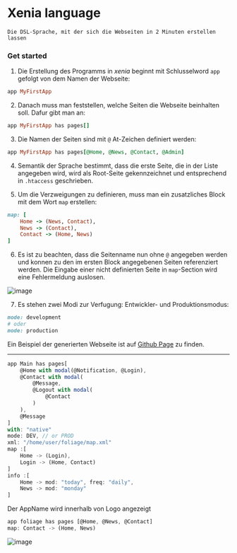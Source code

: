 # Xenia language

```
Die DSL-Sprache, mit der sich die Webseiten in 2 Minuten erstellen lassen
```

### Get started

1. Die Erstellung des Programms in *xenia* beginnt mit Schlusselword `app` gefolgt von dem Namen der Webseite:

```ruby
app MyFirstApp
```

2. Danach muss man feststellen, welche Seiten die Webseite beinhalten soll. Dafur gibt man an:

```ruby
app MyFirstApp has pages[]
```

3. Die Namen der Seiten sind mit `@` At-Zeichen definiert werden:

```ruby
app MyFirstApp has pages[@Home, @News, @Contact, @Admin]
```

4. Semantik der Sprache bestimmt, dass die erste Seite, die in der Liste angegeben wird, wird als Root-Seite gekennzeichnet und entsprechend in `.htaccess` geschrieben.

5. Um die Verzweigungen zu definieren, muss man ein zusatzliches Block mit dem Wort `map` erstellen:

```ruby
map: [
	Home -> (News, Contact),
	News -> (Contact),
	Contact -> (Home, News)
]
```

6. Es ist zu beachten, dass die Seitenname nun ohne `@` angegeben werden und konnen zu den im ersten Block angegebenen Seiten referenziert werden. Die Eingabe einer nicht definierten Seite in `map`-Section wird eine Fehlermeldung auslosen.

![image](https://user-images.githubusercontent.com/30366483/65834656-8e073e80-e2dd-11e9-939d-fbd5a94b03d0.PNG)

7. Es stehen zwei Modi zur Verfugung: Entwickler- und Produktionsmodus:

```ruby
mode: development
# oder
mode: production
```

Ein Beispiel der generierten Webseite ist auf [Github Page](https://rodchenk.github.io/xenia) zu finden.

***

```typescript
app Main has pages[
	@Home with modal(@Notification, @Login), 
	@Contact with modal(
		@Message, 
		@Logout with modal(
			@Contact
		)
	), 
	@Message
]
with: "native"
mode: DEV, // or PROD
xml: "/home/user/foliage/map.xml"
map :[
	Home -> (Login),
	Login -> (Home, Contact)
]
info :[
	Home -> mod: "today", freq: "daily",
	News -> mod: "monday"
]
```
Der AppName wird innerhalb von Logo angezeigt
```typescript
app foliage has pages [@Home, @News, @Contact]
map: Contact -> (Home, News)
```
![image](https://user-images.githubusercontent.com/30366483/65375895-5889a200-dc9a-11e9-89f1-4f194d310626.png)
